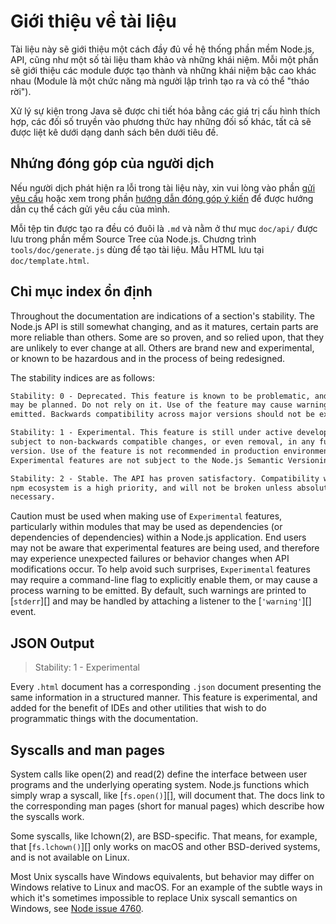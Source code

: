 # Giới thiệu về tài liệu

<!--introduced_in=v0.10.0-->

<!-- type=misc -->

Tài liệu này sẽ giới thiệu một cách đầy đủ về hệ thống phần mềm Node.js, API, cũng như một số tài liệu tham khảo và những khái niệm. Mỗi một phần sẽ giới thiệu các module được tạo thành và những khái niệm bậc cao khác nhau (Module là một chức năng mà người lập trình tạo ra và có thể "tháo rời").

Xử lý sự kiện trong Java sẽ được chi tiết hóa bằng các giá trị cấu hình thích hợp, các đối số truyền vào phương thức hay những đối số khác, tất cả sẽ được liệt kê dưới dạng danh sách bên dưới tiêu đề.

## Nhứng đóng góp của người dịch

Nếu người dịch phát hiện ra lỗi trong tài liệu này, xin vui lòng vào phần [gửi yêu cầu](https://github.com/nodejs/node/issues/new) hoặc xem trong phần [hướng dẫn đóng góp ý kiến](https://github.com/nodejs/node/blob/master/CONTRIBUTING.md) để được hướng dẫn cụ thể cách gửi yêu cầu của mình.

Mỗi tệp tin được tạo ra đều có đuôi là `.md` và nằm ở thư mục `doc/api/` được lưu trong phần mềm Source Tree của Node.js. Chương trình `tools/doc/generate.js` dùng để tạo tài liệu. Mẫu HTML lưu tại `doc/template.html`.

## Chỉ mục index ổn định

<!--type=misc-->

Throughout the documentation are indications of a section's stability. The Node.js API is still somewhat changing, and as it matures, certain parts are more reliable than others. Some are so proven, and so relied upon, that they are unlikely to ever change at all. Others are brand new and experimental, or known to be hazardous and in the process of being redesigned.

The stability indices are as follows:

```txt
Stability: 0 - Deprecated. This feature is known to be problematic, and changes
may be planned. Do not rely on it. Use of the feature may cause warnings to be
emitted. Backwards compatibility across major versions should not be expected.
```

```txt
Stability: 1 - Experimental. This feature is still under active development and
subject to non-backwards compatible changes, or even removal, in any future
version. Use of the feature is not recommended in production environments.
Experimental features are not subject to the Node.js Semantic Versioning model.
```

```txt
Stability: 2 - Stable. The API has proven satisfactory. Compatibility with the
npm ecosystem is a high priority, and will not be broken unless absolutely
necessary.
```

Caution must be used when making use of `Experimental` features, particularly within modules that may be used as dependencies (or dependencies of dependencies) within a Node.js application. End users may not be aware that experimental features are being used, and therefore may experience unexpected failures or behavior changes when API modifications occur. To help avoid such surprises, `Experimental` features may require a command-line flag to explicitly enable them, or may cause a process warning to be emitted. By default, such warnings are printed to [`stderr`][] and may be handled by attaching a listener to the [`'warning'`][] event.

## JSON Output

<!-- YAML
added: v0.6.12
-->

> Stability: 1 - Experimental

Every `.html` document has a corresponding `.json` document presenting the same information in a structured manner. This feature is experimental, and added for the benefit of IDEs and other utilities that wish to do programmatic things with the documentation.

## Syscalls and man pages

System calls like open(2) and read(2) define the interface between user programs and the underlying operating system. Node.js functions which simply wrap a syscall, like [`fs.open()`][], will document that. The docs link to the corresponding man pages (short for manual pages) which describe how the syscalls work.

Some syscalls, like lchown(2), are BSD-specific. That means, for example, that [`fs.lchown()`][] only works on macOS and other BSD-derived systems, and is not available on Linux.

Most Unix syscalls have Windows equivalents, but behavior may differ on Windows relative to Linux and macOS. For an example of the subtle ways in which it's sometimes impossible to replace Unix syscall semantics on Windows, see [Node issue 4760](https://github.com/nodejs/node/issues/4760).